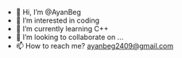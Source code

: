 - 👋 Hi, I’m @AyanBeg
- 👀 I’m interested in coding
- 🌱 I’m currently learning C++
- 💞️ I’m looking to collaborate on ...
- 📫 How to reach me? ayanbeg2409@gmail.com

<!---
AyanBeg/AyanBeg is a ✨ special ✨ repository because its `README.md` (this file) appears on your GitHub profile.
You can click the Preview link to take a look at your changes.
--->
